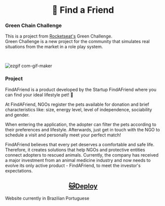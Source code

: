 <h1 align="center">🐾 Find a Friend</h1>

### Green Chain Challenge
<p>
This is a project from <a href="https://www.rocketseat.com.br/">Rocketseat's</a> Green Challenge. <br>
Green Challenge is a new project for the community that simulates real situations from the market in a role play system.
</p>
<br>

![ezgif com-gif-maker](https://user-images.githubusercontent.com/108272161/226625929-32f3f2ca-6efa-47f6-a80f-ae5a77e3c4d7.gif)

### Project

FindAFriend is a product developed by the Startup FindAFriend where you can find your ideal lifestyle pet! 🐶

At FindAFriend, NGOs register the pets available for donation and brief characteristics like: size, energy level, level of independence, sociability and gender.

When entering the application, the adopter can filter the pets according to their preferences and lifestyle.
Afterwards, just get in touch with the NGO to schedule a visit and personally meet your perfect match!

FindAFriend believes that every pet deserves a comfortable and safe life. Therefore, it creates solutions that help NGOs and protective entities connect adopters to rescued animals. Currently, the company has received a major investment from an animal medicine industry and now needs to evolve its only active product - FindAFriend, to meet the investor's expectations.

<h2 align="center" ><a href="https://henriquekishida.github.io/FindAFriend-Landing-page/">🐱Deploy</a></h2>

Website currently in Brazilian Portuguese
